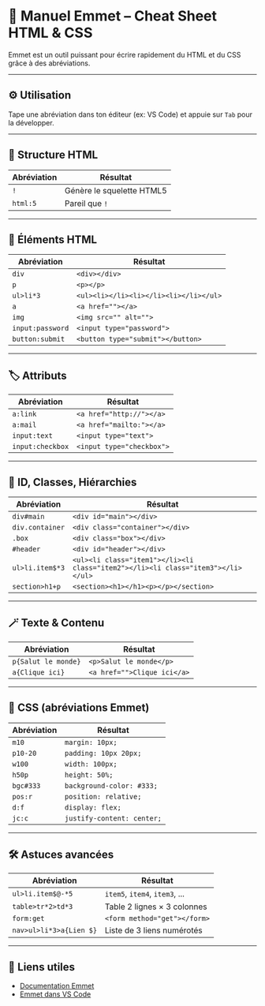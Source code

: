 # 📘 Manuel Emmet – Cheat Sheet HTML & CSS

Emmet est un outil puissant pour écrire rapidement du HTML et du CSS grâce à des abréviations.

---

## ⚙️ Utilisation

Tape une abréviation dans ton éditeur (ex: VS Code) et appuie sur `Tab` pour la développer.

---

## 🧱 Structure HTML

| Abréviation | Résultat                  |
| ----------- | ------------------------- |
| `!`         | Génère le squelette HTML5 |
| `html:5`    | Pareil que `!`            |

---

## 🧩 Éléments HTML

| Abréviation      | Résultat                               |
| ---------------- | -------------------------------------- |
| `div`            | `<div></div>`                          |
| `p`              | `<p></p>`                              |
| `ul>li*3`        | `<ul><li></li><li></li><li></li></ul>` |
| `a`              | `<a href=""></a>`                      |
| `img`            | `<img src="" alt="">`                  |
| `input:password` | `<input type="password">`              |
| `button:submit`  | `<button type="submit"></button>`      |

---

## 🏷️ Attributs

| Abréviation      | Résultat                  |
| ---------------- | ------------------------- |
| `a:link`         | `<a href="http://"></a>`  |
| `a:mail`         | `<a href="mailto:"></a>`  |
| `input:text`     | `<input type="text">`     |
| `input:checkbox` | `<input type="checkbox">` |

---

## 🧬 ID, Classes, Hiérarchies

| Abréviation     | Résultat                                                                         |
| --------------- | -------------------------------------------------------------------------------- |
| `div#main`      | `<div id="main"></div>`                                                          |
| `div.container` | `<div class="container"></div>`                                                  |
| `.box`          | `<div class="box"></div>`                                                        |
| `#header`       | `<div id="header"></div>`                                                        |
| `ul>li.item$*3` | `<ul><li class="item1"></li><li class="item2"></li><li class="item3"></li></ul>` |
| `section>h1+p`  | `<section><h1></h1><p></p></section>`                                            |

---

## 🪄 Texte & Contenu

| Abréviation         | Résultat                    |
| ------------------- | --------------------------- |
| `p{Salut le monde}` | `<p>Salut le monde</p>`     |
| `a{Clique ici}`     | `<a href="">Clique ici</a>` |

---

## 🎨 CSS (abréviations Emmet)

| Abréviation | Résultat                   |
| ----------- | -------------------------- |
| `m10`       | `margin: 10px;`            |
| `p10-20`    | `padding: 10px 20px;`      |
| `w100`      | `width: 100px;`            |
| `h50p`      | `height: 50%;`             |
| `bgc#333`   | `background-color: #333;`  |
| `pos:r`     | `position: relative;`      |
| `d:f`       | `display: flex;`           |
| `jc:c`      | `justify-content: center;` |

---

## 🛠 Astuces avancées

| Abréviation             | Résultat                       |
| ----------------------- | ------------------------------ |
| `ul>li.item$@-*5`       | `item5`, `item4`, `item3`, ... |
| `table>tr*2>td*3`       | Table 2 lignes × 3 colonnes    |
| `form:get`              | `<form method="get"></form>`   |
| `nav>ul>li*3>a{Lien $}` | Liste de 3 liens numérotés     |

---

## 📎 Liens utiles

- [Documentation Emmet](https://docs.emmet.io/)
- [Emmet dans VS Code](https://code.visualstudio.com/docs/editor/emmet)

